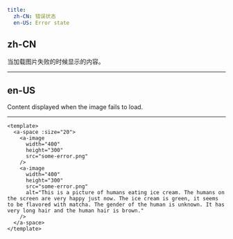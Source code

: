 ```yaml
title:
  zh-CN: 错误状态
  en-US: Error state
```

## zh-CN

当加载图片失败的时候显示的内容。

---

## en-US

Content displayed when the image fails to load.

---

```vue
<template>
  <a-space :size="20">
    <a-image
      width="400"
      height="300"
      src="some-error.png"
    />
    <a-image
      width="400"
      height="300"
      src="some-error.png"
      alt="This is a picture of humans eating ice cream. The humans on the screen are very happy just now. The ice cream is green, it seems to be flavored with matcha. The gender of the human is unknown. It has very long hair and the human hair is brown."
    />
  </a-space>
</template>
```
